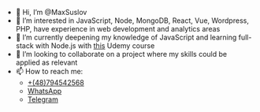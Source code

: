 - 👋 Hi, I’m @MaxSuslov
- 👀 I’m interested in JavaScript, Node, MongoDB, React, Vue, Wordpress, PHP, have experience in web development and analytics areas
- 🌱 I’m currently deepening my knowledge of JavaScript and learning full-stack with Node.js with <a href="https://www.udemy.com/course/learn-javascript-full-stack-from-scratch/" target="_blank">this</a> Udemy course
- 💞️ I’m looking to collaborate on a project where my skills could be applied as relevant
- 📫 How to reach me: 
  <ul>
    <li> <a href="mailto:maxsusmail@gmail.com>maxsusmail@gmail.com</a></li>
    <li> <a href="tel:+48794542568">+(48)794542568</a></li>
    <li> <a href="https://wa.me/48794542568">WhatsApp</a></li>
    <li> <a href="https://telegram.me/maxsusmail">Telegram</a></li>
<!---
MaxSuslov/MaxSuslov is a ✨ special ✨ repository because its `README.md` (this file) appears on your GitHub profile.
You can click the Preview link to take a look at your changes.
--->
